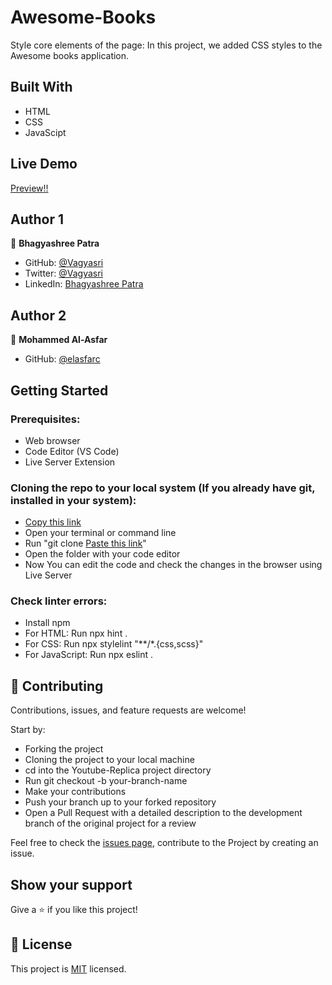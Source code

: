 # Awesome-Books

Style core elements of the page: In this project, we added CSS styles to the Awesome books application.

## Built With

- HTML
- CSS
- JavaScipt

## Live Demo

[Preview!!](https://vagyasri.github.io/Awesome-Books/)

## Author 1

👤 **Bhagyashree Patra**

- GitHub: [@Vagyasri](https://github.com/Vagyasri)
- Twitter: [@Vagyasri](https://twitter.com/Vagyasri)
- LinkedIn: [Bhagyashree Patra](https://www.linkedin.com/in/bhagyashree-patra-029bb059/)

## Author 2

👤 **Mohammed Al-Asfar**

- GitHub: [@elasfarc](https://github.com/elasfarc)

## Getting Started

### Prerequisites:

- Web browser
- Code Editor (VS Code)
- Live Server Extension

### Cloning the repo to your local system (If you already have git, installed in your system):

- [Copy this link](https://github.com/Vagyasri/Awesome-Books.git)
- Open your terminal or command line
- Run "git clone [Paste this link](https://github.com/Vagyasri/Awesome-Books.git)"
- Open the folder with your code editor
- Now You can edit the code and check the changes in the browser using Live Server

### Check linter errors:

- Install npm
- For HTML: Run npx hint .
- For CSS: Run npx stylelint "**/*.{css,scss}"
- For JavaScript: Run npx eslint .

## 🤝 Contributing

Contributions, issues, and feature requests are welcome!

Start by:

- Forking the project
- Cloning the project to your local machine
- cd into the Youtube-Replica project directory
- Run git checkout -b your-branch-name
- Make your contributions
- Push your branch up to your forked repository
- Open a Pull Request with a detailed description to the development branch of the original project for a review

Feel free to check the [issues page](https://github.com/Vagyasri/Awesome-Books/issues), contribute to the Project by creating an issue.


## Show your support

Give a ⭐️ if you like this project!

## 📝 License

This project is [MIT](./MIT.md) licensed.
